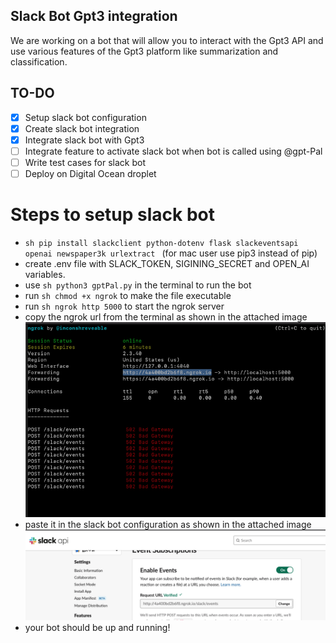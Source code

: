 ## Slack Bot Gpt3 integration
We are working on a bot that will allow you to interact with the Gpt3 API and use various features of the Gpt3 platform like summarization and classification.

## TO-DO
- [x] Setup slack bot configuration
- [x] Create slack bot integration 
- [x] Integrate slack bot with Gpt3
- [ ] Integrate feature to activate slack bot when bot is called using @gpt-Pal
- [ ] Write test cases for slack bot
- [ ] Deploy on Digital Ocean droplet

# Steps to setup slack bot
- ```sh pip install slackclient python-dotenv flask slackeventsapi openai newspaper3k urlextract ```
(for mac user use pip3 instead of pip)
- create .env file with SLACK_TOKEN, SIGINING_SECRET and OPEN_AI variables.
- use ```sh python3 gptPal.py``` in the terminal to run the bot
- run ```sh chmod +x ngrok``` to make the file executable
- run ```sh ngrok http 5000``` to start the ngrok server
- copy the ngrok url from the terminal as shown in the attached image![Screenshot](/images/ngrok.png)
- paste it in the slack bot configuration as shown in the attached image![Screenshot](/images/slack_event.png)
- your bot should be up and running!